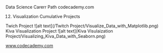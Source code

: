 Data Science Carerr Path codecademy.com

12. Visualization Cumulative Projects

Twich Project
![alt text](/Twitch Project/Visualize_Data_with_Matplotlib.png)
Kiva Visualization Project
![alt text](Kiva Visulaization Project/Visualizing_Kiva_Data_with_Seaborn.png)

www.codecademy.com
